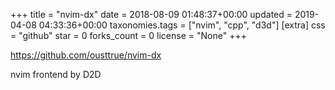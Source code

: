+++
title = "nvim-dx"
date = 2018-08-09 01:48:37+00:00
updated = 2019-04-08 04:33:36+00:00
taxonomies.tags = ["nvim", "cpp", "d3d"]
[extra]
css = "github"
star = 0
forks_count = 0
license = "None"
+++

<https://github.com/ousttrue/nvim-dx>

nvim frontend by D2D
